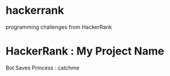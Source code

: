 hackerrank
==========

programming challenges from HackerRank

HackerRank : My Project Name
============================
Bot Saves Princess : catchme
